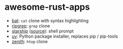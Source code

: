 # awesome-rust-apps

* [bat](https://github.com/sharkdp/bat): `cat` clone with syntax highlighting
* [ripgrep](https://github.com/BurntSushi/ripgrep): `grep` clone
* [starship](https://starship.rs/) ([source](https://github.com/starship/starship)): shell prompt
* [uv](https://github.com/astral-sh/uv): Python package installer, replaces pip / pip-tools
* [zenith](https://github.com/bvaisvil/zenith): `htop` clone